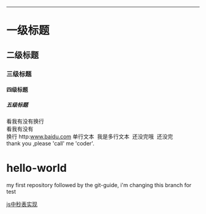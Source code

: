 


--------
# 一级标题
## 二级标题
### 三级标题
#### 四级标题
##### 五级标题
看我有没有换行<br>
看我有没有<br>换行
http:www.baidu.com
  单行文本
  我是多行文本
  还没完哦
  还没完
  <br>
  thank you ,please 'call' me 'coder'.
# hello-world
my first repository
followed by the git-guide, i'm changing this branch for test



<a href="">js中秒表实现</a>
